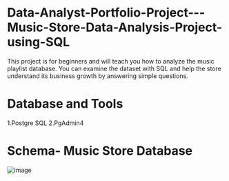 # Data-Analyst-Portfolio-Project---Music-Store-Data-Analysis-Project-using-SQL
This project is for beginners and will teach you how to analyze the music playlist database. You can examine the dataset with SQL and help the store understand its business growth by answering simple questions.
# Database and Tools
1.Postgre SQL
2.PgAdmin4
# Schema- Music Store Database
![image](https://github.com/Shubham999-code/Data-Analyst-Portfolio-Project---Music-Store-Data-Analysis-Project-using-SQL/assets/120647088/18efbb6b-c932-41b1-a10d-b0175dd2df7d)
